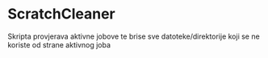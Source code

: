 # ScratchCleaner
Skripta provjerava aktivne jobove te brise sve datoteke/direktorije koji se ne koriste od strane aktivnog joba
